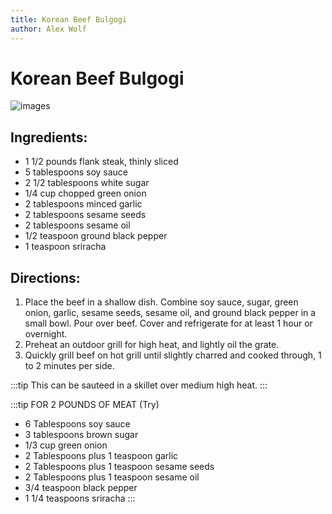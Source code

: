 ```yaml
---
title: Korean Beef Bulgogi
author: Alex Wolf
---
```

# Korean Beef Bulgogi

![images](/images/beef_bolgolgi.jpg)

## Ingredients:

* 1 1/2  pounds flank steak, thinly sliced
* 5 tablespoons soy sauce
* 2 1/2 tablespoons white sugar
* 1/4 cup chopped green onion
* 2 tablespoons minced garlic
* 2 tablespoons sesame seeds
* 2 tablespoons sesame oil
* 1/2 teaspoon ground black pepper
* 1  teaspoon sriracha

## Directions:

1. Place the beef in a shallow dish. Combine soy sauce, sugar, green onion, garlic, sesame seeds, sesame oil, and ground black pepper in a small bowl. Pour over beef. Cover and refrigerate for at least 1 hour or overnight.
2. Preheat an outdoor grill for high heat, and lightly oil the grate.
3. Quickly grill beef on hot grill until slightly charred and cooked through, 1 to 2 minutes per side.

:::tip
This can be sauteed in a skillet over medium high heat.
:::

:::tip
FOR 2 POUNDS OF MEAT (Try)

* 6 Tablespoons soy sauce
* 3 tablespoons brown sugar
* 1/3 cup green onion
* 2 Tablespoons plus 1 teaspoon garlic
* 2 Tablespoons plus 1 teaspoon sesame seeds
* 2 Tablespoons plus 1 teaspoon sesame oil
* 3/4 teaspoon black pepper
* 1 1/4 teaspoons sriracha
:::










